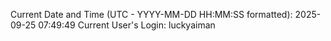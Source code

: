 Current Date and Time (UTC - YYYY-MM-DD HH:MM:SS formatted): 2025-09-25 07:49:49
Current User's Login: luckyaiman
